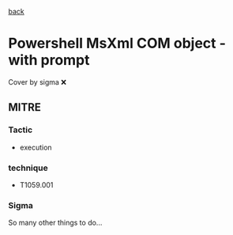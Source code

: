 [back](../index.md)
# Powershell MsXml COM object - with prompt
Cover by sigma :x: 

## MITRE
### Tactic
  - execution

### technique
  - T1059.001

### Sigma

 So many other things to do...